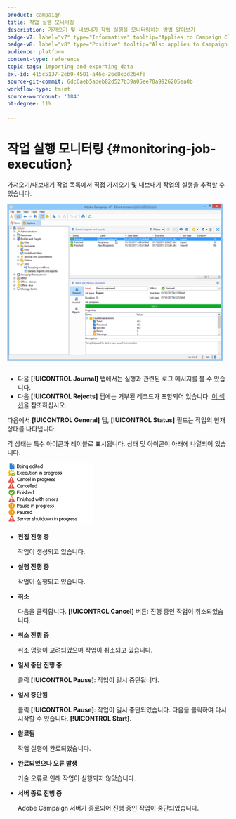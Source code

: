 ```yaml
---
product: campaign
title: 작업 실행 모니터링
description: 가져오기 및 내보내기 작업 실행을 모니터링하는 방법 알아보기
badge-v7: label="v7" type="Informative" tooltip="Applies to Campaign Classic v7"
badge-v8: label="v8" type="Positive" tooltip="Also applies to Campaign v8"
audience: platform
content-type: reference
topic-tags: importing-and-exporting-data
exl-id: 415c5137-2eb0-4581-a46e-26e8e3d264fa
source-git-commit: 6dc6aeb5adeb82d527b39a05ee70a9926205ea0b
workflow-type: tm+mt
source-wordcount: '184'
ht-degree: 11%

---
```


# 작업 실행 모니터링 {#monitoring-job-execution}



가져오기/내보내기 작업 목록에서 직접 가져오기 및 내보내기 작업의 실행을 추적할 수 있습니다.

![](assets/s_ncs_user_export_list_and_details.png)

* 다음 **[!UICONTROL Journal]** 탭에서는 실행과 관련된 로그 메시지를 볼 수 있습니다.
* 다음 **[!UICONTROL Rejects]** 탭에는 거부된 레코드가 포함되어 있습니다. [이 섹션](../../platform/using/executing-import-jobs.md#behavior-in-the-event-of-an-error)을 참조하십시오.

다음에서 **[!UICONTROL General]** 탭, **[!UICONTROL Status]** 필드는 작업의 현재 상태를 나타냅니다.

각 상태는 특수 아이콘과 레이블로 표시됩니다. 상태 및 아이콘이 아래에 나열되어 있습니다.

![](assets/s_ncs_user_export_status.png)

* **편집 진행 중**

   작업이 생성되고 있습니다.

* **실행 진행 중**

   작업이 실행되고 있습니다.

* **취소**

   다음을 클릭합니다. **[!UICONTROL Cancel]** 버튼: 진행 중인 작업이 취소되었습니다.

* **취소 진행 중**

   취소 명령이 고려되었으며 작업이 취소되고 있습니다.

* **일시 중단 진행 중**

   클릭 **[!UICONTROL Pause]**: 작업이 일시 중단됩니다.

* **일시 중단됨**

   클릭 **[!UICONTROL Pause]**: 작업이 일시 중단되었습니다. 다음을 클릭하여 다시 시작할 수 있습니다. **[!UICONTROL Start]**.

* **완료됨**

   작업 실행이 완료되었습니다.

* **완료되었으나 오류 발생**

   기술 오류로 인해 작업이 실행되지 않았습니다.

* **서버 종료 진행 중**

   Adobe Campaign 서버가 종료되어 진행 중인 작업이 중단되었습니다.
